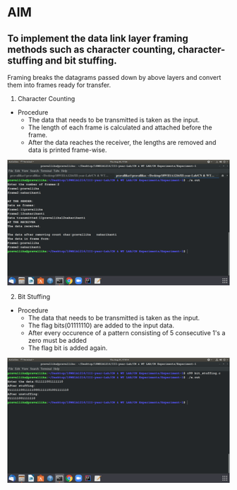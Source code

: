 # AIM
## To implement the data link layer framing methods such as character counting, character-stuffing and bit stuffing.

Framing breaks the datagrams passed down by above layers and convert them into frames ready for transfer.
1. Character Counting

  - Procedure  
    - The data that needs to be transmitted is taken as the input.
    - The length of each frame is calculated and attached before the frame.
    - After the data reaches the receiver, the lengths are removed and data is printed frame-wise.

  ![Output](https://github.com/pravallika-1305/III-year-Lab/blob/master/CN%20%26%20WT%20LAB/CN%20Experiments/Experiment-1/output1.png)
  
  
  2. Bit Stuffing

  - Procedure  
    - The data that needs to be transmitted is taken as the input.
    - The flag bits(01111110) are added to the input data.
    - After every occurence of a pattern consisting of 5 consecutive 1's a zero must be added 
    - The flag bit is added again.
    
  ![Output](https://github.com/pravallika-1305/III-year-Lab/blob/master/CN%20%26%20WT%20LAB/CN%20Experiments/Experiment-1/output2.png)
